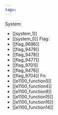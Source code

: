 ```yaml
---
tags:
---
```

System:
- [[system_1]]
- [[system_0]]
Flag:
- [[flag_9696]]
- [[flag_9479]]
- [[flag_9478]]
- [[flag_9477]]
- [[flag_9701]]
- [[flag_9476]]
- [[flag_9704]]
Fn:
- [[e1100_function5]]
- [[e1100_function4]]
- [[e1100_function9]]
- [[e1100_function15]]
- [[e1100_function16]]
- [[e1100_function14]]
